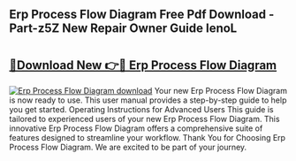 ## Erp Process Flow Diagram Free Pdf Download - Part-z5Z New Repair Owner Guide IenoL

# <h2><a href="http://dfnrea8.blite.top/?on=Erp+Process+Flow+Diagram">🔗Download New 👉🔴 Erp Process Flow Diagram</a></h2>

[![Erp Process Flow Diagram download](https://i.imgur.com/lujVjoI.png)](http://dfnrea8.blite.top/?on=Erp+Process+Flow+Diagram)
Your new Erp Process Flow Diagram is now ready to use. This user manual provides a step-by-step guide to help you get started. Operating Instructions for Advanced Users This guide is tailored to experienced users of your new Erp Process Flow Diagram. This innovative Erp Process Flow Diagram offers a comprehensive suite of features designed to streamline your workflow. Thank You for Choosing Erp Process Flow Diagram. We are excited to be part of your journey.
